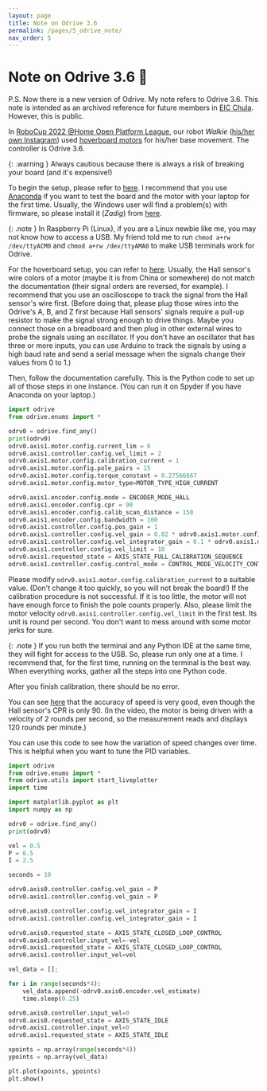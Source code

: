 ```yaml
---
layout: page
title: Note on Odrive 3.6
permalink: /pages/5_odrive_note/
nav_order: 5
---
```


# Note on Odrive 3.6 :ferris_wheel:

P.S. Now there is a new version of Odrive. My note refers to Odrive 3.6. This note is intended as an archived reference for future members in [EIC Chula](https://web.facebook.com/eicchulalongkorn). However, this is public.

In [RoboCup 2022 @Home Open Platform League](https://athome.robocup.org/2022-qualified-teams/), our robot *Walkie* ([his/her own Instagram](https://www.instagram.com/walkie_eic/)) used [hoverboard motors](https://www.amazon.com/HULKWHEELS-Electric-Brushless-Toothless-Skateboard/dp/B08BFPTWCZ) for his/her base movement. The controller is Odrive 3.6.

{: .warning } 
Always cautious because there is always a risk of breaking your board (and it's expensive!)

To begin the setup, please refer to [here](https://docs.odriverobotics.com/v/0.5.5/getting-started.html). I recommend that you use [Anaconda](https://www.anaconda.com/) if you want to test the board and the motor with your laptop for the first time. Usually, the Windows user will find a problem(s) with firmware, so please install it (*Zadig*) from [here](https://docs.odriverobotics.com/v/0.5.5/odrivetool.html#troubleshooting). 

{: .note } 
In Raspberry Pi (Linux), if you are a Linux newbie like me, you may not know how to access a USB. My friend told me to run `chmod a+rw /dev/ttyACM0` and `chmod a+rw /dev/ttyAMA0` to make USB terminals work for Odrive.

For the hoverboard setup, you can refer to [here](https://docs.odriverobotics.com/v/0.5.5/hoverboard.html). Usually, the Hall sensor's wire colors of a motor (maybe it is from China or somewhere) do not match the documentation (their signal orders are reversed, for example). I recommend that you use an oscilloscope to track the signal from the Hall sensor's wire first. (Before doing that, please plug those wires into the Odrive's A, B, and Z first because Hall sensors' signals require a pull-up resistor to make the signal strong enough to drive things. Maybe you connect those on a breadboard and then plug in other external wires to probe the signals using an oscillator. If you don't have an oscillator that has three or more inputs, you can use Arduino to track the signals by using a high baud rate and send a serial message when the signals change their values from 0 to 1.)

Then, follow the documentation carefully. This is the Python code to set up all of those steps in one instance. (You can run it on Spyder if you have Anaconda on your laptop.)

```python
import odrive
from odrive.enums import *

odrv0 = odrive.find_any()
print(odrv0)
odrv0.axis1.motor.config.current_lim = 6
odrv0.axis1.controller.config.vel_limit = 2
odrv0.axis1.motor.config.calibration_current = 1
odrv0.axis1.motor.config.pole_pairs = 15
odrv0.axis1.motor.config.torque_constant = 0.27566667
odrv0.axis1.motor.config.motor_type=MOTOR_TYPE_HIGH_CURRENT

odrv0.axis1.encoder.config.mode = ENCODER_MODE_HALL
odrv0.axis1.encoder.config.cpr = 90
odrv0.axis1.encoder.config.calib_scan_distance = 150
odrv0.axis1.encoder.config.bandwidth = 100
odrv0.axis1.controller.config.pos_gain = 1
odrv0.axis1.controller.config.vel_gain = 0.02 * odrv0.axis1.motor.config.torque_constant * odrv0.axis1.encoder.config.cpr
odrv0.axis1.controller.config.vel_integrator_gain = 0.1 * odrv0.axis1.motor.config.torque_constant * odrv0.axis1.encoder.config.cpr
odrv0.axis1.controller.config.vel_limit = 10
odrv0.axis1.requested_state = AXIS_STATE_FULL_CALIBRATION_SEQUENCE
odrv0.axis1.controller.config.control_mode = CONTROL_MODE_VELOCITY_CONTROL
```

Please modify `odrv0.axis1.motor.config.calibration_current` to a suitable value. (Don't change it too quickly, so you will not break the board!) If the calibration procedure is not successful. If it is too little, the motor will not have enough force to finish the pole counts properly. Also, please limit the motor velocity `odrv0.axis1.controller.config.vel_limit` in the first test. Its unit is round per second. You don't want to mess around with some motor jerks for sure.

{: .note } 
If you run both the terminal and any Python IDE at the same time, they will fight for access to the USB. So, please run only one at a time. I recommend that, for the first time, running on the terminal is the best way. When everything works, gather all the steps into one Python code.

After you finish calibration, there should be no error. 

You can see [here](https://drive.google.com/file/d/1Dos8hIA3wKShhRdPNJD6h-djf7STYQrp/view?usp=sharing) that the accuracy of speed is very good, even though the Hall sensor's CPR is only 90. (In the video, the motor is being driven with a velocity of 2 rounds per second, so the measurement reads and displays 120 rounds per minute.)

You can use this code to see how the variation of speed changes over time. This is helpful when you want to tune the PID variables.

```python
import odrive
from odrive.enums import *
from odrive.utils import start_liveplotter
import time

import matplotlib.pyplot as plt
import numpy as np

odrv0 = odrive.find_any()
print(odrv0)

vel = 0.5
P = 6.5
I = 2.5

seconds = 10

odrv0.axis0.controller.config.vel_gain = P
odrv0.axis1.controller.config.vel_gain = P

odrv0.axis0.controller.config.vel_integrator_gain = I
odrv0.axis1.controller.config.vel_integrator_gain = I

odrv0.axis0.requested_state = AXIS_STATE_CLOSED_LOOP_CONTROL
odrv0.axis0.controller.input_vel=-vel
odrv0.axis1.requested_state = AXIS_STATE_CLOSED_LOOP_CONTROL
odrv0.axis1.controller.input_vel=vel

vel_data = [];

for i in range(seconds*4):
    vel_data.append(-odrv0.axis0.encoder.vel_estimate)
    time.sleep(0.25)

odrv0.axis0.controller.input_vel=0
odrv0.axis0.requested_state = AXIS_STATE_IDLE
odrv0.axis1.controller.input_vel=0
odrv0.axis1.requested_state = AXIS_STATE_IDLE

xpoints = np.array(range(seconds*4))
ypoints = np.array(vel_data)

plt.plot(xpoints, ypoints)
plt.show()
```
